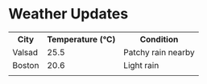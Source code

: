 # Weather Updates

<!-- WEATHER-UPDATE-START -->
<table><tr><th>City</th><th>Temperature (°C)</th><th>Condition</th></tr><tr><td>Valsad</td><td>25.5</td><td>Patchy rain nearby</td></tr><tr><td>Boston</td><td>20.6</td><td>Light rain</td></tr><tr><td></td><td></td><td></td></tr></table>
<!-- WEATHER-UPDATE-END -->
